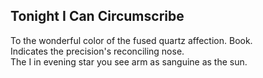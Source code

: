 Tonight I Can Circumscribe
--------------------------
To the wonderful color of the fused quartz affection. Book.  
Indicates the precision's reconciling nose.  
The I in evening star you see arm as sanguine as the sun.  
